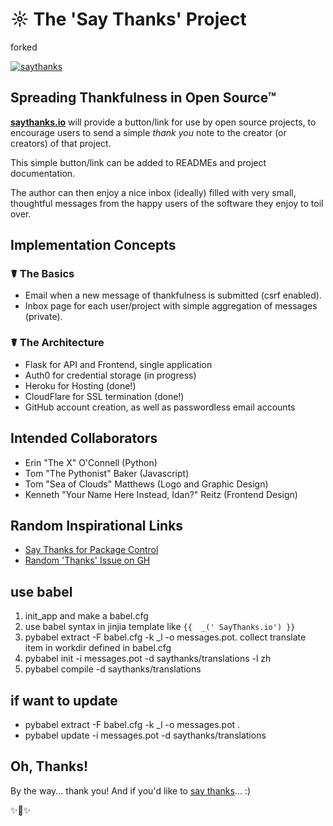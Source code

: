 # ☼  The 'Say Thanks' Project

forked

[![saythanks](https://img.shields.io/badge/say-thanks-ff69b4.svg)]()

## Spreading Thankfulness in Open Source™

[**saythanks.io**](https://saythanks.io/) will provide a button/link for use by open source projects, to
encourage users to send a simple *thank you* note to the creator (or creators)
of that project.

This simple button/link can be added to READMEs and project documentation.

The author can then enjoy a nice inbox (ideally) filled with very small,
thoughtful messages from the happy users of the software they enjoy to
toil over.

## Implementation Concepts

### ☤ The Basics

- Email when a new message of thankfulness is submitted (csrf enabled).
- Inbox page for each user/project with simple aggregation of messages (private).

### ☤ The Architecture

- Flask for API and Frontend, single application
- Auth0 for credential storage (in progress)
- Heroku for Hosting (done!)
- CloudFlare for SSL termination (done!)
- GitHub account creation, as well as passwordless email accounts

## Intended Collaborators

- Erin "The X" O'Connell (Python)
- Tom "The Pythonist" Baker (Javascript)
- Tom "Sea of Clouds" Matthews (Logo and Graphic Design)
- Kenneth "Your Name Here Instead, Idan?" Reitz (Frontend Design)

## Random Inspirational Links

- [Say Thanks for Package Control](https://packagecontrol.io/say_thanks)
- [Random 'Thanks' Issue on GH](https://github.com/foxmask/wallabag_api/issues/1)

## use babel

1. init_app and  make a babel.cfg
2. use babel syntax in jinjia template like `{{  _(' SayThanks.io') }}`
3. pybabel extract -F babel.cfg -k _l -o messages.pot.
collect translate item in workdir defined in babel.cfg
4. pybabel init -i messages.pot -d saythanks/translations -l zh
5. pybabel compile -d saythanks/translations

## if want to update

- pybabel extract -F babel.cfg -k _l -o messages.pot .
- pybabel update -i messages.pot -d saythanks/translations

## Oh, Thanks!

By the way... thank you! And if you'd like to [say thanks](https://saythanks.io/to/kennethreitz)... :)

✨🍰✨
